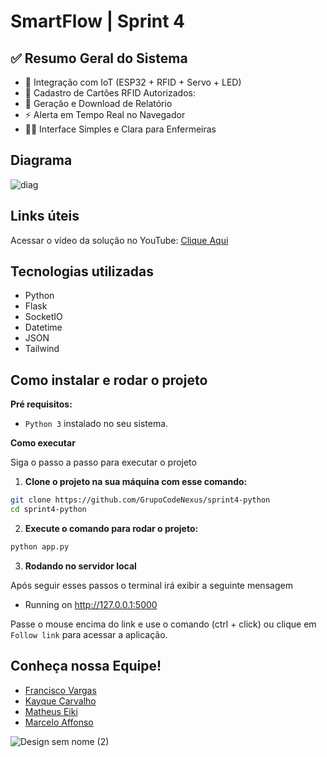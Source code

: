 # SmartFlow | Sprint 4

## ✅ Resumo Geral do Sistema

- 🔗 Integração com IoT (ESP32 + RFID + Servo + LED)
- 🧠 Cadastro de Cartões RFID Autorizados:
- 📄 Geração e Download de Relatório
- ⚡ Alerta em Tempo Real no Navegador
- 🧑‍⚕️ Interface Simples e Clara para Enfermeiras

## Diagrama
![diag](https://github.com/user-attachments/assets/f402abbc-c8b5-4ddd-8ffc-82673ec3c583)

## Links úteis
Acessar o vídeo da solução no YouTube: <a href="https://www.youtube.com/watch?v=K7ydqLaaQLQ">Clique Aqui</a>

## Tecnologias utilizadas
- Python
- Flask
- SocketIO
- Datetime
- JSON
- Tailwind

## Como instalar e rodar o projeto

**Pré requisitos:**
* `Python 3` instalado no seu sistema.

**Como executar**

Siga o passo a passo para executar o projeto

1. **Clone o projeto na sua máquina com esse comando:**
```bash
git clone https://github.com/GrupoCodeNexus/sprint4-python
cd sprint4-python
```

2.  **Execute o comando para rodar o projeto:**
```bash
python app.py
```

3. **Rodando no servidor local**

Após seguir esses passos o terminal irá exibir a seguinte mensagem
 * Running on http://127.0.0.1:5000

Passe o mouse encima do link e use o comando (ctrl + click) ou clique em ``Follow link`` para acessar a aplicação.

## Conheça nossa Equipe!
- [Francisco Vargas](https://github.com/Franciscov25)
- [Kayque Carvalho](https://github.com/Kay-Carv)
- [Matheus Eiki](https://github.com/Matheus-Eiki)
- [Marcelo Affonso](https://github.com/tenebres-cpu)

![Design sem nome (2)](https://github.com/user-attachments/assets/b9c18376-a90e-4d79-8b71-036ff3f51e45)
